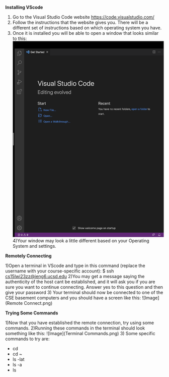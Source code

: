 **Installing VScode**

1) Go to the Visual Studio Code website https://code.visualstudio.com/
2) Follow the instructions that the website gives you. There will be a different set of instructions based on which operating system you have. 
3) Once it is installed you will be able to open a window that looks similar to this:
![vscode screenshot](vscode.png)
4)Your window may look a little different based on your Operating System and settings.

**Remotely Connecting**

1)Open a terminal in VScode and type in this command (replace the username with your course-specific account): $ ssh cs15lwi23zz@ieng6.ucsd.edu
2)You may get a message saying the authenticity of the host cant be established, and it will ask you if you are sure you want to continue connecting. Answer yes to this question and then give your password
3) Your terminal should now be connected to one of the CSE basement computers and you should have a screen like this:
![Image](Remote Connect.png)

**Trying Some Commands**

1)Now that you have established the remote connection, try using some commands. 
2)Running these commands in the terminal should look something like this:
![Image](Terminal Commands.png)
3) Some specific commands to try are:
- cd
- cd ~
- ls -lat
- ls -a
- ls <directory>
  
  

